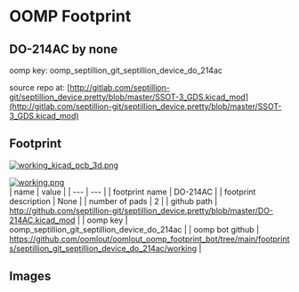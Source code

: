 # OOMP Footprint  
## DO-214AC  by none  
  
oomp key: oomp_septillion_git_septillion_device_do_214ac  
  
source repo at: [http://gitlab.com/septillion-git/septillion_device.pretty/blob/master/SSOT-3_GDS.kicad_mod](http://gitlab.com/septillion-git/septillion_device.pretty/blob/master/SSOT-3_GDS.kicad_mod)  
## Footprint  
  
[![working_kicad_pcb_3d.png](working_kicad_pcb_3d_600.png)](working_kicad_pcb_3d.png)  
  
[![working.png](working_600.png)](working.png)  
| name | value | 
| --- | --- | 
| footprint name | DO-214AC | 
| footprint description | None | 
| number of pads | 2 | 
| github path | http://github.com/septillion-git/septillion_device.pretty/blob/master/DO-214AC.kicad_mod | 
| oomp key | oomp_septillion_git_septillion_device_do_214ac | 
| oomp bot github | https://github.com/oomlout/oomlout_oomp_footprint_bot/tree/main/footprints/septillion_git_septillion_device_do_214ac/working | 
## Images  
